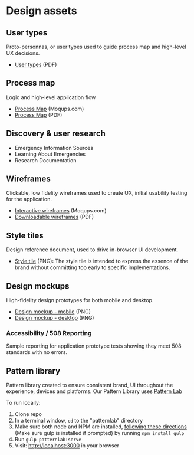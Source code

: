 # Design assets

## User types

Proto-personnas, or user types used to guide process map and high-level UX decisions.

- [User types](user-type/user-types.pdf) (PDF)

## Process map

Logic and high-level application flow

- [Process Map](https://app.moqups.com/greg@adhocteam.us/l73eNlBLo3/view) (Moqups.com)
- [Process Map](process-map/process-map.pdf) (PDF)

## Discovery & user research

- Emergency Information Sources
- Learning About Emergencies
- Research Documentation

## Wireframes

Clickable, low fidelity wireframes used to create UX, initial usability testing for the application.

- [Interactive wireframes](https://app.moqups.com/greg@adhocteam.us/Q6n01o8AuC/view) (Moqups.com)
- [Downloadable wireframes](wireframes/wireframes.pdf) (PDF)

## Style tiles

Design reference document, used to drive in-browser UI development.

- [Style tile](style-tile/style-tile.png) (PNG): The style tile is intended to express the essence of the brand without committing too early to specific implementations.

## Design mockups

High-fidelity design prototypes for both mobile and desktop.

- [Design mockup - mobile](mockup/Iterations/Mobile-2.png) (PNG)
- [Design mockup - desktop](mockup/Iterations/Desktop-2.png) (PNG)

### Accessibility / 508 Reporting

Sample reporting for application prototype tests showing they meet 508 standards with no errors.

## Pattern library

Pattern library created to ensure consistent brand, UI throughout the experience, devices and platforms. Our Pattern Library uses [Pattern Lab](http://patternlab.io/)

To run locally:

1. Clone repo
2. In a terminal window, `cd` to the "patternlab" directory
3. Make sure both node and NPM are installed, [following these directions](http://patternlab.io/docs/installation.html) (Make sure gulp is installed if prompted) by running `npm install gulp`
4. Run `gulp patternlab:serve`
5. Visit: [http://localhost:3000](http://localhost:3000) in your browser
